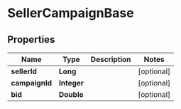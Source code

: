 
# SellerCampaignBase

## Properties
Name | Type | Description | Notes
------------ | ------------- | ------------- | -------------
**sellerId** | **Long** |  |  [optional]
**campaignId** | **Integer** |  |  [optional]
**bid** | **Double** |  |  [optional]



